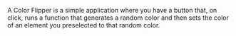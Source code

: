 A Color Flipper is a simple application where you have a button that, on click, runs a function that generates a random color and then sets the color of an element you preselected to that random color.
